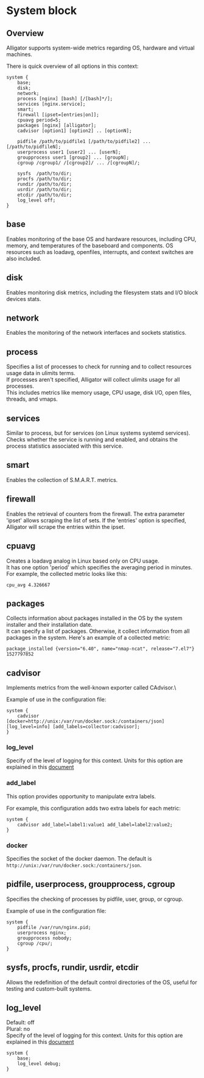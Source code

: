 # System block

## Overview
Alligator supports system-wide metrics regarding OS, hardware and virtual machines.

There is quick overview of all options in this context:
```
system {
    base;
    disk;
    network;
    process [nginx] [bash] [/[bash]*/];
    services [nginx.service];
    smart;
    firewall [ipset=[entries|on]];
    cpuavg period=5;
    packages [nginx] [alligator];
    cadvisor [option1] [option2] .. [optionN];

    pidfile /path/to/pidfile1 [/path/to/pidfile2] ... [/path/to/pidfileN];
    userprocess user1 [user2] ... [userN];
    groupprocess user1 [group2] ... [groupN];
    cgroup /cgroup1/ /[cgroup2]/ ... /[cgroupN]/;

    sysfs  /path/to/dir;
    procfs /path/to/dir;
    rundir /path/to/dir;
    usrdir /path/to/dir;
    etcdir /path/to/dir;
    log_level off;
}
```

## base
Enables monitoring of the base OS and hardware resources, including CPU, memory, and temperatures of the baseboard and components. OS resources such as loadavg, openfiles, interrupts, and context switches are also included.


## disk
Enables monitoring disk metrics, including the filesystem stats and I/O block devices stats.


## network
Enables the monitoring of the network interfaces and sockets statistics.


## process
Specifies a list of processes to check for running and to collect resources usage data in ulimits terms.\
If processes aren't specified, Alligator will collect ulimits usage for all processes.\
This includes metrics like memory usage, CPU usage, disk I/O, open files, threads, and vmaps.


## services
Similar to process, but for services (on Linux systems systemd services).\
Checks whether the service is running and enabled, and obtains the process statistics associated with this service.


## smart
Enables the collection of S.M.A.R.T. metrics.


## firewall
Enables the retrieval of counters from the firewall.
The extra parameter 'ipset' allows scraping the list of sets. If the 'entries' option is specified, Alligator will scrape the entries within the ipset.


## cpuavg
Creates a loadavg analog in Linux based only on CPU usage.\
It has one option 'period' which specifies the averaging period in minutes.\
For example, the collected metric looks like this:
```
cpu_avg 4.326667
```


## packages
Collects information about packages installed in the OS by the system installer and their installation date.\
It can specify a list of packages. Otherwise, it collect information from all packages in the system.
Here's an example of a collected metric:
```
package_installed {version="6.40", name="nmap-ncat", release="7.el7"} 1527797852
```


## cadvisor
Implements metrics from the well-known exporter called CAdvisor.\

Example of use in the configuration file:
```
system {
    cadvisor [docker=http://unix:/var/run/docker.sock:/containers/json] [log_level=info] [add_labels=collector:cadvisor];
}
```

### log\_level
Specify of the level of logging for this context. Units for this option are explained in this [document](https://github.com/alligatormon/alligator/blob/master/doc/configuration.md#available-log-levels)

### add\_label
This option provides opportunity to manipulate extra labels.

For example, this configuration adds two extra labels for each metric:
```
system {
    cadvisor add_label=label1:value1 add_label=label2:value2;
}
```

### docker
Specifies the socket of the docker daemon. The default is `http://unix:/var/run/docker.sock:/containers/json`.


## pidfile, userprocess, groupprocess, cgroup
Specifies the checking of processes by pidfile, user, group, or cgroup.

Example of use in the configuration file:
```
system {
    pidfile /var/run/nginx.pid;
    userprocess nginx;
    groupprocess nobody;
    cgroup /cpu/;
}
```

## sysfs, procfs, rundir, usrdir, etcdir
Allows the redefinition of the default control directories of the OS, useful for testing and custom-built systems.


## log_level
Default: off\
Plural: no\
Specify of the level of logging for this context. Units for this option are explained in this [document](https://github.com/alligatormon/alligator/blob/master/doc/configuration.md#available-log-levels)

```
system {
    base;
    log_level debug;
}
```
